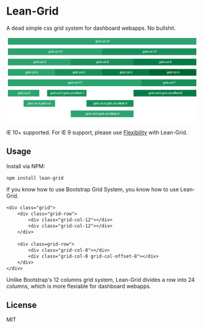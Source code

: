 # Lean-Grid

A dead simple css grid system for dashboard webapps. No bullshit.

![Demo](https://raw.githubusercontent.com/panteng/lean-grid/master/demo.png)

IE 10+ supported. For IE 9 support, please use [Flexibility](https://github.com/10up/flexibility) with Lean-Grid.

## Usage

Install via NPM:

    npm install lean-grid

If you know how to use Bootstrap Grid System, you know how to use Lean-Grid.

    <div class="grid">
        <div class="grid-row">
            <div class="grid-col-12"></div>
            <div class="grid-col-12"></div>
        </div>
        
        <div class=grid-row">
            <div class="grid-col-8"></div>
            <div class="grid-col-8 grid-col-offset-8"></div>
        </div>
    </div>
    
Unlike Bootstrap's 12 columns grid system, Lean-Grid divides a row into 24 columns, which is more flexiable for dashboard webapps.

## License

MIT